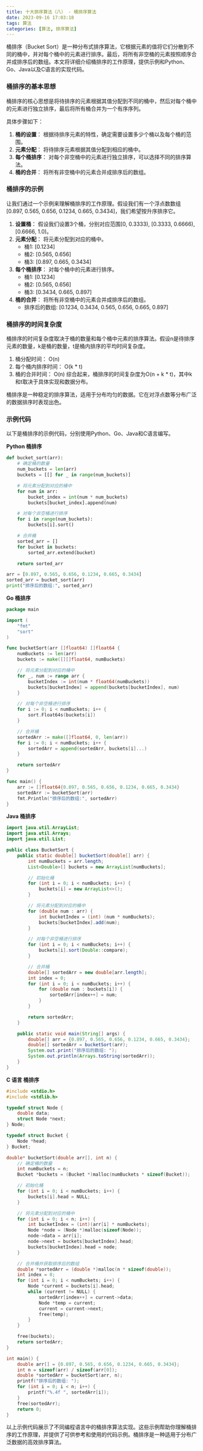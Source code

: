 ```yaml
---
title: 十大排序算法（八） - 桶排序算法
date: 2023-09-16 17:03:18
tags: 算法
categories: [算法, 排序算法]
---
```

桶排序（Bucket Sort）是一种分布式排序算法，它根据元素的值将它们分散到不同的桶中，并对每个桶中的元素进行排序。最后，将所有非空桶的元素按照顺序合并成排序后的数组。本文将详细介绍桶排序的工作原理，提供示例和Python、Go、Java以及C语言的实现代码。
<!--more-->

### 桶排序的基本思想
桶排序的核心思想是将待排序的元素根据其值分配到不同的桶中，然后对每个桶中的元素进行独立排序，最后将所有桶合并为一个有序序列。

具体步骤如下：
1. **桶的设置**： 根据待排序元素的特性，确定需要设置多少个桶以及每个桶的范围。
2. **元素分配**： 将待排序元素根据其值分配到相应的桶中。
3. **每个桶排序**： 对每个非空桶中的元素进行独立排序，可以选择不同的排序算法。
4. **桶的合并**： 将所有非空桶中的元素合并成排序后的数组。

### 桶排序的示例
让我们通过一个示例来理解桶排序的工作原理。假设我们有一个浮点数数组 [0.897, 0.565, 0.656, 0.1234, 0.665, 0.3434]，我们希望按升序排序它。

1. **设置桶**： 假设我们设置3个桶，分别对应范围[0, 0.3333), [0.3333, 0.6666), [0.6666, 1.0)。
2. **元素分配**： 将元素分配到对应的桶中。
    - 桶1: [0.1234]
    - 桶2: [0.565, 0.656]
    - 桶3: [0.897, 0.665, 0.3434]
3. **每个桶排序**： 对每个桶中的元素进行排序。
    - 桶1: [0.1234]
    - 桶2: [0.565, 0.656]
    - 桶3: [0.3434, 0.665, 0.897]
4. **桶的合并**： 将所有非空桶中的元素合并成排序后的数组。
    - 排序后的数组: [0.1234, 0.3434, 0.565, 0.656, 0.665, 0.897]

### 桶排序的时间复杂度
桶排序的时间复杂度取决于桶的数量和每个桶中元素的排序算法。假设n是待排序元素的数量，k是桶的数量，t是桶内排序的平均时间复杂度。

1. 桶分配时间： O(n)
2. 每个桶内排序时间： O(k * t)
3. 桶的合并时间： O(n)
综合起来，桶排序的时间复杂度为O(n + k * t)，其中k和t取决于具体实现和数据分布。

桶排序是一种稳定的排序算法，适用于分布均匀的数据。它在对浮点数等分布广泛的数据排序时表现出色。

### 示例代码
以下是桶排序的示例代码，分别使用Python、Go、Java和C语言编写。

**Python 桶排序**
```python
def bucket_sort(arr):
    # 确定桶的数量
    num_buckets = len(arr)
    buckets = [[] for _ in range(num_buckets)]

    # 将元素分配到对应的桶中
    for num in arr:
        bucket_index = int(num * num_buckets)
        buckets[bucket_index].append(num)

    # 对每个非空桶进行排序
    for i in range(num_buckets):
        buckets[i].sort()

    # 合并桶
    sorted_arr = []
    for bucket in buckets:
        sorted_arr.extend(bucket)

    return sorted_arr

arr = [0.897, 0.565, 0.656, 0.1234, 0.665, 0.3434]
sorted_arr = bucket_sort(arr)
print("排序后的数组:", sorted_arr)
```

**Go 桶排序**
```go
package main

import (
	"fmt"
	"sort"
)

func bucketSort(arr []float64) []float64 {
	numBuckets := len(arr)
	buckets := make([][]float64, numBuckets)

	// 将元素分配到对应的桶中
	for _, num := range arr {
		bucketIndex := int(num * float64(numBuckets))
		buckets[bucketIndex] = append(buckets[bucketIndex], num)
	}

	// 对每个非空桶进行排序
	for i := 0; i < numBuckets; i++ {
		sort.Float64s(buckets[i])
	}

	// 合并桶
	sortedArr := make([]float64, 0, len(arr))
	for i := 0; i < numBuckets; i++ {
		sortedArr = append(sortedArr, buckets[i]...)
	}

	return sortedArr
}

func main() {
	arr := []float64{0.897, 0.565, 0.656, 0.1234, 0.665, 0.3434}
	sortedArr := bucketSort(arr)
	fmt.Println("排序后的数组:", sortedArr)
}
```

**Java 桶排序**
```java
import java.util.ArrayList;
import java.util.Arrays;
import java.util.List;

public class BucketSort {
    public static double[] bucketSort(double[] arr) {
        int numBuckets = arr.length;
        List<Double>[] buckets = new ArrayList[numBuckets];

        // 初始化桶
        for (int i = 0; i < numBuckets; i++) {
            buckets[i] = new ArrayList<>();
        }

        // 将元素分配到对应的桶中
        for (double num : arr) {
            int bucketIndex = (int) (num * numBuckets);
            buckets[bucketIndex].add(num);
        }

        // 对每个非空桶进行排序
        for (int i = 0; i < numBuckets; i++) {
            buckets[i].sort(Double::compare);
        }

        // 合并桶
        double[] sortedArr = new double[arr.length];
        int index = 0;
        for (int i = 0; i < numBuckets; i++) {
            for (double num : buckets[i]) {
                sortedArr[index++] = num;
            }
        }

        return sortedArr;
    }

    public static void main(String[] args) {
        double[] arr = {0.897, 0.565, 0.656, 0.1234, 0.665, 0.3434};
        double[] sortedArr = bucketSort(arr);
        System.out.print("排序后的数组: ");
        System.out.println(Arrays.toString(sortedArr));
    }
}
```

**C 语言 桶排序**
```c
#include <stdio.h>
#include <stdlib.h>

typedef struct Node {
    double data;
    struct Node *next;
} Node;

typedef struct Bucket {
    Node *head;
} Bucket;

double* bucketSort(double arr[], int n) {
    // 确定桶的数量
    int numBuckets = n;
    Bucket *buckets = (Bucket *)malloc(numBuckets * sizeof(Bucket));

    // 初始化桶
    for (int i = 0; i < numBuckets; i++) {
        buckets[i].head = NULL;
    }

    // 将元素分配到对应的桶中
    for (int i = 0; i < n; i++) {
        int bucketIndex = (int)(arr[i] * numBuckets);
        Node *node = (Node *)malloc(sizeof(Node));
        node->data = arr[i];
        node->next = buckets[bucketIndex].head;
        buckets[bucketIndex].head = node;
    }

    // 合并桶并获取排序后的数组
    double *sortedArr = (double *)malloc(n * sizeof(double));
    int index = 0;
    for (int i = 0; i < numBuckets; i++) {
        Node *current = buckets[i].head;
        while (current != NULL) {
            sortedArr[index++] = current->data;
            Node *temp = current;
            current = current->next;
            free(temp);
        }
    }

    free(buckets);
    return sortedArr;
}

int main() {
    double arr[] = {0.897, 0.565, 0.656, 0.1234, 0.665, 0.3434};
    int n = sizeof(arr) / sizeof(arr[0]);
    double *sortedArr = bucketSort(arr, n);
    printf("排序后的数组: ");
    for (int i = 0; i < n; i++) {
        printf("%.4f ", sortedArr[i]);
    }
    free(sortedArr);
    return 0;
}
```

以上示例代码展示了不同编程语言中的桶排序算法实现。这些示例帮助你理解桶排序的工作原理，并提供了可供参考和使用的代码示例。桶排序是一种适用于分布广泛数据的高效排序算法。
